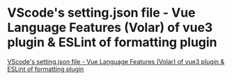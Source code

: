 # VScode's setting.json file - Vue Language Features (Volar) of vue3 plugin & ESLint of formatting plugin
[VScode's setting.json file - Vue Language Features (Volar) of vue3 plugin & ESLint of formatting plugin](https://aiwithcloud.com/2022/09/15/vscodes_setting-json_file___vue_language_features_volar_of_vue3_plugin__eslint_of_formatting_plugin/)